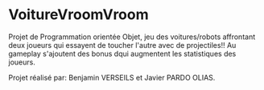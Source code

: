 # VoitureVroomVroom
Projet de Programmation orientée Objet, jeu des voitures/robots affrontant deux joueurs qui essayent de toucher l'autre avec de projectiles!!
Au gameplay s'ajoutent des bonus dqui augmentent les statistiques des joueurs.

Projet réalisé par: Benjamin VERSEILS et Javier PARDO OLIAS.


